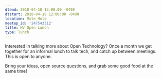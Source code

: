 ```yaml
---
dtend: 2018-04-18 13:00:00 -0400
dtstart: 2018-04-18 12:00:00 -0400
location: Mole Mole
meetup_id: '247543312'
title: HV Open Lunch
type: lunch
---
```


Interested in talking more about Open Technology? Once a month we get
together for an informal lunch to talk tech, and catch up between
meetings. This is open to anyone.

Bring your ideas, open source questions, and grab some good food at
the same time!

